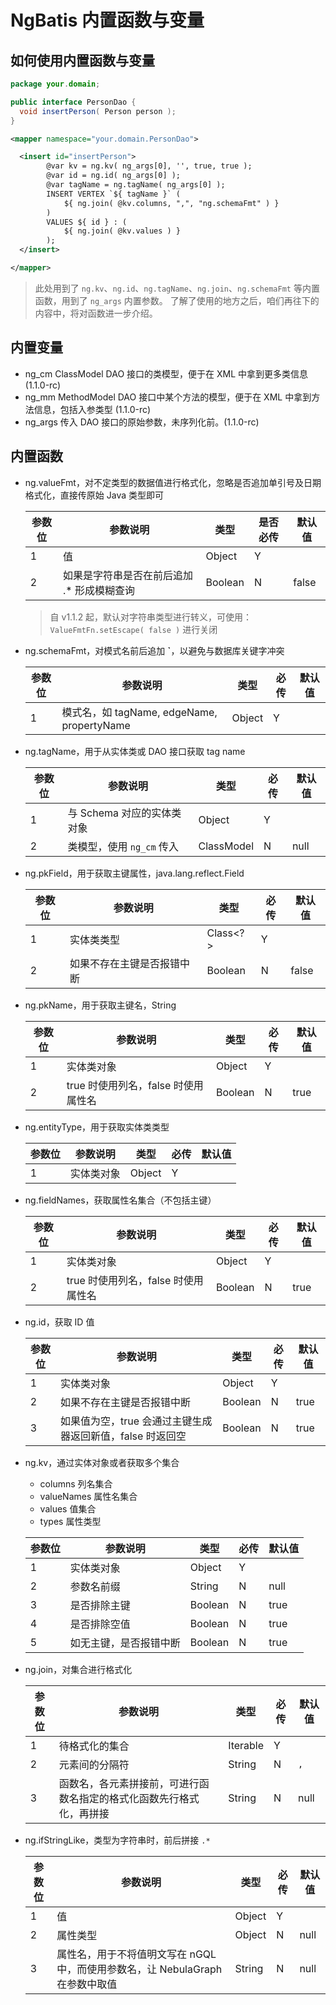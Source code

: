 # NgBatis 内置函数与变量

## 如何使用内置函数与变量

```java
package your.domain;

public interface PersonDao {
  void insertPerson( Person person );
}
```
```xml
<mapper namespace="your.domain.PersonDao">

  <insert id="insertPerson">
        @var kv = ng.kv( ng_args[0], '', true, true );
        @var id = ng.id( ng_args[0] );
        @var tagName = ng.tagName( ng_args[0] );
        INSERT VERTEX `${ tagName }` (
            ${ ng.join( @kv.columns, ",", "ng.schemaFmt" ) }
        )
        VALUES ${ id } : (
            ${ ng.join( @kv.values ) }
        );
  </insert>

</mapper>
```

> 此处用到了 `ng.kv`、`ng.id`、`ng.tagName`、`ng.join`、`ng.schemaFmt` 等内置函数，用到了 `ng_args` 内置参数。
> 了解了使用的地方之后，咱们再往下的内容中，将对函数进一步介绍。

## 内置变量

- ng_cm ClassModel DAO 接口的类模型，便于在 XML 中拿到更多类信息 (1.1.0-rc)
- ng_mm MethodModel DAO 接口中某个方法的模型，便于在 XML 中拿到方法信息，包括入参类型 (1.1.0-rc)
- ng_args 传入 DAO 接口的原始参数，未序列化前。(1.1.0-rc)

## 内置函数

- ng.valueFmt，对不定类型的数据值进行格式化，忽略是否追加单引号及日期格式化，直接传原始 Java 类型即可

  参数位 | 参数说明 | 类型  | 是否必传 | 默认值
  ---|---|---|---|---
  1 | 值 | Object | Y | 
  2 | 如果是字符串是否在前后追加 .* 形成模糊查询 | Boolean | N | false

  > 自 v1.1.2 起，默认对字符串类型进行转义，可使用：`ValueFmtFn.setEscape( false )` 进行关闭

- ng.schemaFmt，对模式名前后追加 **`**，以避免与数据库关键字冲突

  参数位 | 参数说明 | 类型 | 必传 | 默认值
  ---|---|---|---|---
  1 | 模式名，如 tagName, edgeName, propertyName | Object | Y

- ng.tagName，用于从实体类或 DAO 接口获取 tag name

  参数位 | 参数说明 | 类型 | 必传 | 默认值
  ---|---|---|---|---
  1 | 与 Schema 对应的实体类对象 | Object | Y 
  2 | 类模型，使用 `ng_cm` 传入 | ClassModel | N | null

- ng.pkField，用于获取主键属性，java.lang.reflect.Field

  参数位 | 参数说明 | 类型 | 必传 | 默认值
  ---|---|---|---|---
  1 | 实体类类型 | Class<?> | Y 
  2 | 如果不存在主键是否报错中断 | Boolean | N | false

- ng.pkName，用于获取主键名，String

  参数位 | 参数说明 | 类型 | 必传 | 默认值
  ---|---|---|---|---
  1 | 实体类对象 | Object | Y 
  2 | true 时使用列名，false 时使用属性名 | Boolean | N | true

- ng.entityType，用于获取实体类类型

  参数位 | 参数说明 | 类型 | 必传 | 默认值
  ---|---|---|---|---
  1 | 实体类对象 | Object | Y 

- ng.fieldNames，获取属性名集合（不包括主键）

  参数位 | 参数说明 | 类型 | 必传 | 默认值
  ---|---|---|---|---
  1 | 实体类对象 | Object | Y 
  2 | true 时使用列名，false 时使用属性名 | Boolean | N | true
  
- ng.id，获取 ID 值

  参数位 | 参数说明 | 类型 | 必传 | 默认值
  ---|---|---|---|---
  1 | 实体类对象 | Object | Y 
  2 | 如果不存在主键是否报错中断 | Boolean | N | true
  3 | 如果值为空，true 会通过主键生成器返回新值，false 时返回空 | Boolean | N | true
  
- ng.kv，通过实体对象或者获取多个集合
  - columns 列名集合
  - valueNames 属性名集合
  - values 值集合
  - types 属性类型

  参数位 | 参数说明 | 类型 | 必传 | 默认值
  ---|---|---|---|---
  1 | 实体类对象 | Object | Y 
  2 | 参数名前缀 | String | N | null
  3 | 是否排除主键 | Boolean | N | true
  4 | 是否排除空值 | Boolean | N | true
  5 | 如无主键，是否报错中断 | Boolean | N | true
  
- ng.join，对集合进行格式化

  参数位 | 参数说明 | 类型 | 必传 | 默认值
  ---|---|---|---|---
  1 | 待格式化的集合 | Iterable | Y 
  2 | 元素间的分隔符 | String | N | `,` 
  3 | 函数名，各元素拼接前，可进行函数名指定的格式化函数先行格式化，再拼接 | String | N | null

- ng.ifStringLike，类型为字符串时，前后拼接 `.*`

  参数位 | 参数说明 | 类型 | 必传 | 默认值
  ---|---|---|---|---
  1 | 值 | Object | Y 
  2 | 属性类型 | Object | N | null
  3 | 属性名，用于不将值明文写在 nGQL 中，而使用参数名，让 NebulaGraph 在参数中取值 | String | N | null


